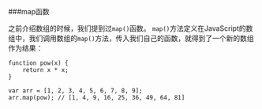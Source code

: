 ###map函数

之前介绍数组的时候，我们提到过`map()`函数。
`map()`方法定义在JavaScript的数组中，我们调用数组的`map()`方法，传入我们自己的函数，就得到了一个新的数组作为结果：

```
function pow(x) {
    return x * x;
}

var arr = [1, 2, 3, 4, 5, 6, 7, 8, 9];
arr.map(pow); // [1, 4, 9, 16, 25, 36, 49, 64, 81]
```